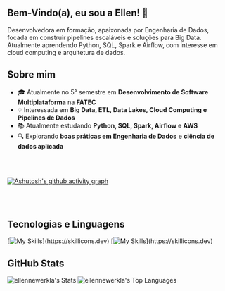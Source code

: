 ## Bem-Vindo(a), eu sou a Ellen! 👋

Desenvolvedora em formação, apaixonada por Engenharia de Dados, focada em construir pipelines escaláveis e soluções para Big Data. Atualmente aprendendo Python, SQL, Spark e Airflow, com interesse em cloud computing e arquitetura de dados.

## Sobre mim

- 🎓 Atualmente no 5° semestre em **Desenvolvimento de Software Multiplataforma** na **FATEC**
- 💡 Interessada em **Big Data, ETL, Data Lakes, Cloud Computing e Pipelines de Dados**
- 📚 Atualmente estudando **Python, SQL, Spark, Airflow e AWS**
- 🔍 Explorando **boas práticas em Engenharia de Dados** e **ciência de dados aplicada**

</br></br>


[![Ashutosh's github activity graph](https://github-readme-activity-graph.vercel.app/graph?username=EllenNewerkla&theme=github-compact)](https://github.com/EllenNewerkla/github-readme-activity-graph)

</br></br>

## Tecnologias e Linguagens
[![My Skills](https://skillicons.dev/icons?i=python,kafka,mongodb,)](https://skillicons.dev)
[![My Skills](https://skillicons.dev/icons?i=github,notion,vscode,)](https://skillicons.dev)

## GitHub Stats

![ellennewerkla's Stats](https://github-readme-stats.vercel.app/api?username=ellennewerkla&theme=dark&show_icons=true&hide_border=true&count_private=true)
![ellennewerkla's Top Languages](https://github-readme-stats.vercel.app/api/top-langs/?username=ellennewerkla&theme=dark&show_icons=true&hide_border=true&layout=compact)


<!--
**EllenNewerkla/EllenNewerkla** is a ✨ _special_ ✨ repository because its `README.md` (this file) appears on your GitHub profile.

Here are some ideas to get you started:

- 🔭 I’m currently working on ...
- 🌱 I’m currently learning ...
- 👯 I’m looking to collaborate on ...
- 🤔 I’m looking for help with ...
- 💬 Ask me about ...
- 📫 How to reach me: ...
- 😄 Pronouns: ...
- ⚡ Fun fact: ...
-->
